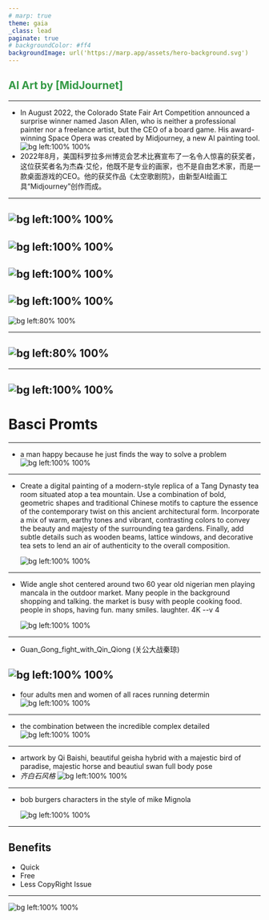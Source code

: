 ```yaml
---
# marp: true
theme: gaia
_class: lead
paginate: true
# backgroundColor: #ff4
backgroundImage: url('https://marp.app/assets/hero-background.svg')
---
```

## <H2 style="color: #394">AI Art by [MidJournet]</H2 >
---

- In August 2022, the Colorado State Fair Art Competition announced a surprise winner named Jason Allen, who is neither a professional painter nor a freelance artist, but the CEO of a board game. His award-winning Space Opera was created by Midjourney, a new AI painting tool.
![bg left:100% 100%](ImageGenarate/001.webp)
- 2022年8月，美国科罗拉多州博览会艺术比赛宣布了一名令人惊喜的获奖者，这位获奖者名为杰森·艾伦，他既不是专业的画家，也不是自由艺术家，而是一款桌面游戏的CEO。他的获奖作品《太空歌剧院》，由新型AI绘画工具“Midjourney”创作而成。

---
![bg left:100% 100%](ImageGenarate/36a748faf2b481.webp)
---
![bg left:100% 100%](ImageGenarate/0_1_384_N.webp)
---
![bg left:100% 100%](ImageGenarate/DmasterR_a_painting_of_a_landscape_of_modern_villa_in_front_of__7acfa55e-1407-4970-9983-81e468d58528.png)
---
![bg left:100% 100%](ImageGenarate/992dac4f945e.jpg)
---
![bg left:80% 100%](ImageGenarate/FsmsPNeacAIAWXt.jpg)

---
![bg left:80% 100%](ImageGenarate/MaYun.jpg)
---

---
![bg left:100% 100%](ImageGenarate/wildfacts123_.png)
---
# Basci Promts
---

- a man happy because he just finds the way to solve a problem  
![bg left:100% 100%](ImageGenarate/Picture3.png)
---

- Create a digital painting of a modern-style replica of a Tang Dynasty tea room situated atop a tea mountain. Use a combination of bold, geometric shapes and traditional Chinese motifs to capture the essence of the contemporary twist on this ancient architectural form. Incorporate a mix of warm, earthy tones and vibrant, contrasting colors to convey the beauty and majesty of the surrounding tea gardens. Finally, add subtle details such as wooden beams, lattice windows, and decorative tea sets to lend an air of authenticity to the overall composition. 

    ![bg left:100% 100%](ImageGenarate/Picture4.png)

---
- Wide angle shot centered around two 60 year old nigerian men playing mancala in the outdoor market. Many people in the background shopping and talking. the market is busy with people cooking food. people in shops, having fun. many smiles. laughter. 4K --v 4

    ![bg left:100% 100%](ImageGenarate/Picture2.png)
---
- Guan_Gong_fight_with_Qin_Qiong (关公大战秦琼)

![bg left:100% 100%](ImageGenarate/LuPC_Guan_Gong_fight_with_Qin_Qiong_707545fb-0d77-4ee7-95f1-22f4ec221849.png)
---
- four adults men and women of all races running determin
![bg left:100% 100%](ImageGenarate/lunaD22_four_adults_men_and_women_of_all_races_running_determin_edab1c7e-c00c-47ee-81d3-b5581f5ae87a.png)

---
- the combination between the incredible complex detailed
![bg left:100% 100%](ImageGenarate/artplus_the_combination_between_the_incredible_complex_detailed_0c5d9fc2-0137-4931-bb92-2cbc77df089d.webp)


---

* artwork by Qi Baishi, beautiful geisha hybrid with a majestic bird of paradise, majestic horse and beautiul swan full body pose
* *齐白石风格*
![bg left:100% 100%](ImageGenarate/0_1.png)
---

- bob burgers characters in the style of mike Mignola

    ![bg left:100% 100%](ImageGenarate/Picture1.png)

---

## Benefits

* Quick
* Free
* Less CopyRight Issue

---
![bg left:100% 100%](ImageGenarate/Usage1.png)


